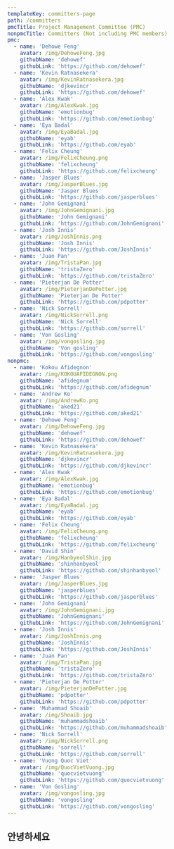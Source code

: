 ```yaml
---
templateKey: committers-page
path: /committers
pmcTitle: Project Management Committee (PMC)
nonpmcTitle: Committers (Not including PMC members)
pmc:
  - name: 'Dehowe Feng'
    avatar: /img/DehoweFeng.jpg
    githubName: 'dehowef'
    githubLink: 'https://github.com/dehowef'
  - name: 'Kevin Ratnasekera'
    avatar: /img/KevinRatnasekera.jpg
    githubName: 'djkevincr'
    githubLink: 'https://github.com/dehowef'
  - name: 'Alex Kwak'
    avatar: /img/AlexKwak.jpg
    githubName: 'emotionbug'
    githubLink: 'https://github.com/emotionbug'
  - name: 'Eya Badal'
    avatar: /img/EyaBadal.jpg
    githubName: 'eyab'
    githubLink: 'https://github.com/eyab'
  - name: 'Felix Cheung'
    avatar: /img/FelixCheung.png
    githubName: 'felixcheung'
    githubLink: 'https://github.com/felixcheung'
  - name: 'Jasper Blues'
    avatar: /img/JasperBlues.jpg
    githubName: 'Jasper Blues'
    githubLink: 'https://github.com/jasperblues'
  - name: 'John Gemignani'
    avatar: /img/JohnGemignani.jpg
    githubName: 'John Gemignani'
    githubLink: 'https://github.com/JohnGemignani'
  - name: 'Josh Innis'
    avatar: /img/JoshInnis.png
    githubName: 'Josh Innis'
    githubLink: 'https://github.com/JoshInnis'
  - name: 'Juan Pan'
    avatar: /img/TristaPan.jpg
    githubName: 'tristaZero'
    githubLink: 'https://github.com/tristaZero'
  - name: 'Pieterjan De Potter'
    avatar: /img/PieterjanDePotter.jpg
    githubName: 'Pieterjan De Potter'
    githubLink: 'https://github.com/pdpotter'
  - name: 'Nick Sorrell'
    avatar: /img/NickSorrell.png
    githubName: 'Nick Sorrell'
    githubLink: 'https://github.com/sorrell'
  - name: 'Von Gosling'
    avatar: /img/vongosling.jpg
    githubName: 'Von gosling'
    githubLink: 'https://github.com/vongosling' 
nonpmc:
  - name: 'Kokou Afidegnon'
    avatar: /img/KOKOUAFIDEGNON.png
    githubName: 'afidegnum'
    githubLink: 'https://github.com/afidegnum'
  - name: 'Andrew Ko'
    avatar: /img/AndrewKo.png
    githubName: 'aked21'
    githubLink: 'https://github.com/aked21'
  - name: 'Dehowe Feng'
    avatar: /img/DehoweFeng.jpg
    githubName: 'dehowef'
    githubLink: 'https://github.com/dehowef'
  - name: 'Kevin Ratnasekera'
    avatar: /img/KevinRatnasekera.jpg
    githubName: 'djkevincr'
    githubLink: 'https://github.com/djkevincr'
  - name: 'Alex Kwak'
    avatar: /img/AlexKwak.jpg
    githubName: 'emotionbug'
    githubLink: 'https://github.com/emotionbug'
  - name: 'Eya Badal'
    avatar: /img/EyaBadal.jpg
    githubName: 'eyab'
    githubLink: 'https://github.com/eyab'
  - name: 'Felix Cheung'
    avatar: /img/FelixCheung.png
    githubName: 'felixcheung'
    githubLink: 'https://github.com/felixcheung'
  - name: 'David Shin'
    avatar: /img/HanbyeolShin.jpg
    githubName: 'shinhanbyeol'
    githubLink: 'https://github.com/shinhanbyeol'
  - name: 'Jasper Blues'
    avatar: /img/JasperBlues.jpg
    githubName: 'jasperblues'
    githubLink: 'https://github.com/jasperblues'    
  - name: 'John Gemignani'
    avatar: /img/JohnGemignani.jpg
    githubName: 'JohnGemignani'
    githubLink: 'https://github.com/JohnGemignani'
  - name: 'Josh Innis'
    avatar: /img/JoshInnis.png
    githubName: 'JoshInnis'
    githubLink: 'https://github.com/JoshInnis'
  - name: 'Juan Pan'
    avatar: /img/TristaPan.jpg
    githubName: 'tristaZero'
    githubLink: 'https://github.com/tristaZero'
  - name: 'Pieterjan De Potter'
    avatar: /img/PieterjanDePotter.jpg
    githubName: 'pdpotter'
    githubLink: 'https://github.com/pdpotter'
  - name: 'Muhammad Shoaib'
    avatar: /img/Shoaib.jpg
    githubName: 'muhammadshoaib'
    githubLink: 'https://github.com/muhammadshoaib'    
  - name: 'Nick Sorrell'
    avatar: /img/NickSorrell.png
    githubName: 'sorrell'
    githubLink: 'https://github.com/sorrell'    
  - name: 'Vuong Quoc Viet'
    avatar: /img/QuocVietVuong.jpg
    githubName: 'quocvietvuong'
    githubLink: 'https://github.com/quocvietvuong'    
  - name: 'Von Gosling'
    avatar: /img/vongosling.jpg
    githubName: 'vongosling'
    githubLink: 'https://github.com/vongosling'    
---
```


## 안녕하세요
